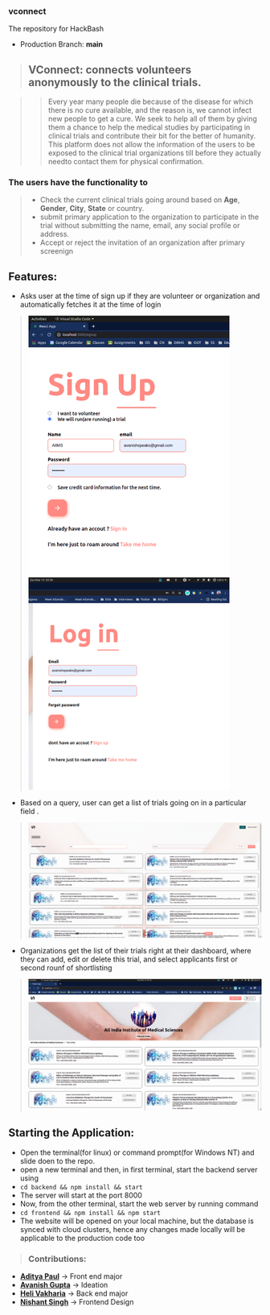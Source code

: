 ### vconnect
The repository for HackBash
- Production Branch: <b>main</b>

> ## VConnect: connects volunteers anonymously to the clinical trials.

>> Every year many people die because of the disease for which there is no cure available, and the reason is, we cannot infect new people to get a cure. We seek to help all of them by giving them a chance to help the medical studies by participating in clinical trials and contribute their bit for the better of humanity. This platform does not allow the information of the users to be exposed to the clinical trial organizations till before they actually needto contact them for physical confirmation.

### The users have the functionality to 
> - Check the current clinical trials going around based on <b>Age</b>, <b>Gender</b>, <b>City</b>, <b>State</b> or country.
> - submit primary application to the organization to participate in the trial without submitting the name, email, any social profile or address.
> - Accept or reject the invitation of an organization after primary screenign

## Features:
- Asks user at the time of sign up if they are volunteer or organization and automatically fetches it at the time of login
> <span><img src="metadata/ss_sign_up.png" alt = "Sign Up screen" width=400px></span> <span><img src="metadata/ss_log_in.png" alt = "Log in screen" width=400px></span>

- Based on a query, user can get a list of trials going on in a particular field .
> <span><img src="metadata/ss_trials.png" alt = "Trial Homepage" width=800px>

- Organizations get the list of their trials right at their dashboard, where they can add, edit or delete this trial, and select applicants first or second rounf of shortlisting
> <span><img src="metadata/ss_org_trials.png" alt = "Organization Trials screen" width=800px>


## Starting the Application:
- Open the terminal(for linux) or command prompt(for Windows NT) and slide doen to the repo.
- open a new terminal and then, in first terminal, start the backend server using 
- `cd backend && npm install && start`
- The server will start at the port 8000
- Now, from the other terminal, start the web server by running command
- `cd frontend && npm install && npm start`
- The website will be opened on your local machine, but the database is synced with cloud clusters, hence any changes made locally will be applicable to  the production code too


> ### Contributions:
- [<b>Aditya Paul</b>](https://www.github.com/adityapaul18)        -> Front end major
- [<b>Avanish Gupta</b>](https://www.github.com/AvanishCodes)      -> Ideation
- [<b>Heli Vakharia</b>](https://www.github.com/heli576)      -> Back end major
- [<b>Nishant Singh</b>](https://www.github.com/iamoo7)      -> Frontend Design
